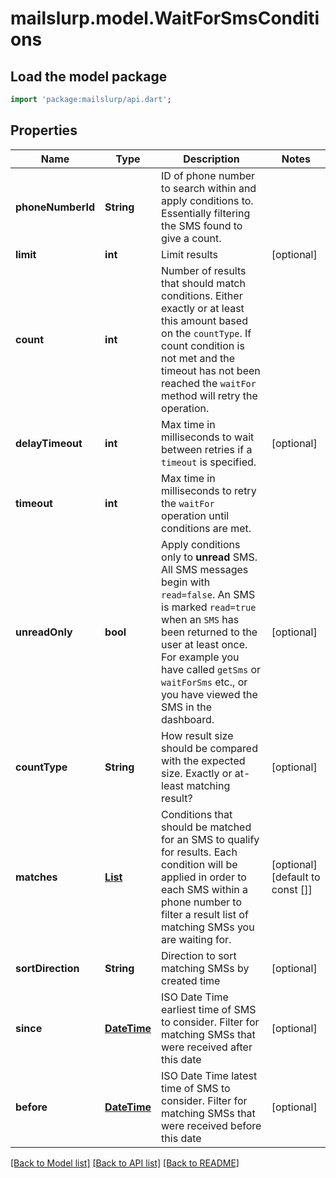 # mailslurp.model.WaitForSmsConditions

## Load the model package
```dart
import 'package:mailslurp/api.dart';
```

## Properties
Name | Type | Description | Notes
------------ | ------------- | ------------- | -------------
**phoneNumberId** | **String** | ID of phone number to search within and apply conditions to. Essentially filtering the SMS found to give a count. | 
**limit** | **int** | Limit results | [optional] 
**count** | **int** | Number of results that should match conditions. Either exactly or at least this amount based on the `countType`. If count condition is not met and the timeout has not been reached the `waitFor` method will retry the operation. | 
**delayTimeout** | **int** | Max time in milliseconds to wait between retries if a `timeout` is specified. | [optional] 
**timeout** | **int** | Max time in milliseconds to retry the `waitFor` operation until conditions are met. | 
**unreadOnly** | **bool** | Apply conditions only to **unread** SMS. All SMS messages begin with `read=false`. An SMS is marked `read=true` when an `SMS` has been returned to the user at least once. For example you have called `getSms` or `waitForSms` etc., or you have viewed the SMS in the dashboard. | [optional] 
**countType** | **String** | How result size should be compared with the expected size. Exactly or at-least matching result? | [optional] 
**matches** | [**List<SmsMatchOption>**](SmsMatchOption) | Conditions that should be matched for an SMS to qualify for results. Each condition will be applied in order to each SMS within a phone number to filter a result list of matching SMSs you are waiting for. | [optional] [default to const []]
**sortDirection** | **String** | Direction to sort matching SMSs by created time | [optional] 
**since** | [**DateTime**](DateTime) | ISO Date Time earliest time of SMS to consider. Filter for matching SMSs that were received after this date | [optional] 
**before** | [**DateTime**](DateTime) | ISO Date Time latest time of SMS to consider. Filter for matching SMSs that were received before this date | [optional] 

[[Back to Model list]](../README#documentation-for-models) [[Back to API list]](../README#documentation-for-api-endpoints) [[Back to README]](../README)


